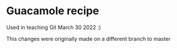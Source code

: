 # Guacamole recipe

Used in teaching Git March 30 2022 :)

This changes were originally made on a different branch to master
